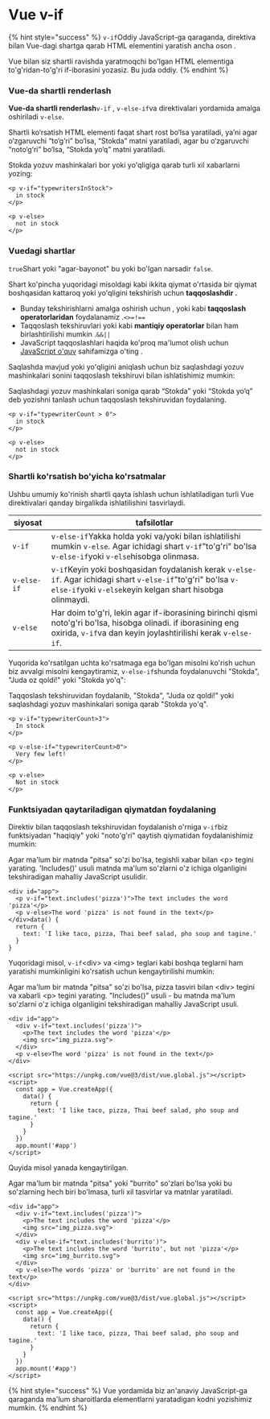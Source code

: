 # Vue v-if

{% hint style="success" %}
`v-if`Oddiy JavaScript-ga qaraganda, direktiva bilan Vue-dagi shartga qarab HTML elementini yaratish ancha oson .

Vue bilan siz shartli ravishda yaratmoqchi bo'lgan HTML elementiga to'g'ridan-to'g'ri if-iborasini yozasiz. Bu juda oddiy.
{% endhint %}

### Vue-da shartli renderlash

**Vue-da shartli renderlash**`v-if` , `v-else-if`va direktivalari yordamida amalga oshiriladi `v-else`.

Shartli ko‘rsatish HTML elementi faqat shart rost bo‘lsa yaratiladi, ya’ni agar o‘zgaruvchi “to‘g‘ri” bo‘lsa, “Stokda” matni yaratiladi, agar bu o‘zgaruvchi “noto‘g‘ri” bo‘lsa, “Stokda yo‘q” matni yaratiladi.

Stokda yozuv mashinkalari bor yoki yo'qligiga qarab turli xil xabarlarni yozing:

```
<p v-if="typewritersInStock">
  in stock
</p>

<p v-else>
  not in stock
</p>
```

### Vuedagi shartlar

`true`Shart yoki "agar-bayonot" bu yoki bo'lgan narsadir `false`.

Shart ko'pincha yuqoridagi misoldagi kabi ikkita qiymat o'rtasida bir qiymat boshqasidan kattaroq yoki yo'qligini tekshirish uchun **taqqoslashdir .**

* Bunday tekshirishlarni amalga oshirish uchun , yoki kabi **taqqoslash operatorlaridan** foydalanamiz .`<>=!==`
* Taqqoslash tekshiruvlari yoki kabi **mantiqiy operatorlar** bilan ham birlashtirilishi mumkin .`&&||`
* JavaScript taqqoslashlari haqida ko'proq ma'lumot olish uchun [JavaScript o'quv](https://www-w3schools-com.translate.goog/js/js\_comparisons.asp?\_x\_tr\_sl=de&\_x\_tr\_tl=uz&\_x\_tr\_hl=ru&\_x\_tr\_pto=wapp) sahifamizga o'ting .

Saqlashda mavjud yoki yo'qligini aniqlash uchun biz saqlashdagi yozuv mashinkalari sonini taqqoslash tekshiruvi bilan ishlatishimiz mumkin:

Saqlashdagi yozuv mashinkalari soniga qarab “Stokda” yoki “Stokda yo‘q” deb yozishni tanlash uchun taqqoslash tekshiruvidan foydalaning.

```
<p v-if="typewriterCount > 0">
  in stock
</p>

<p v-else>
  not in stock
</p>
```

### Shartli ko'rsatish bo'yicha ko'rsatmalar

Ushbu umumiy ko'rinish shartli qayta ishlash uchun ishlatiladigan turli Vue direktivalari qanday birgalikda ishlatilishini tasvirlaydi.

| siyosat     | tafsilotlar                                                                                                                                                                      |
| ----------- | -------------------------------------------------------------------------------------------------------------------------------------------------------------------------------- |
| `v-if`      | `v-else-if`Yakka holda yoki va/yoki bilan ishlatilishi mumkin `v-else`. Agar ichidagi shart `v-if`"to'g'ri" bo'lsa `v-else-if`yoki `v-else`hisobga olinmasa.                     |
| `v-else-if` | `v-if`Keyin yoki boshqasidan foydalanish kerak `v-else-if`. Agar ichidagi shart `v-else-if`"to'g'ri" bo'lsa `v-else-if`yoki `v-else`keyin kelgan shart hisobga olinmaydi.        |
| `v-else`    | Har doim to'g'ri, lekin agar if-iborasining birinchi qismi noto'g'ri bo'lsa, hisobga olinadi. if iborasining eng oxirida, `v-if`va dan keyin joylashtirilishi kerak `v-else-if`. |

Yuqorida ko'rsatilgan uchta ko'rsatmaga ega bo'lgan misolni ko'rish uchun biz avvalgi misolni kengaytiramiz, `v-else-if`shunda foydalanuvchi "Stokda", "Juda oz qoldi!" yoki "Stokda yo'q":

Taqqoslash tekshiruvidan foydalanib, "Stokda", "Juda oz qoldi!" yoki saqlashdagi yozuv mashinkalari soniga qarab "Stokda yo'q".

```
<p v-if="typewriterCount>3">
  In stock
</p>

<p v-else-if="typewriterCount>0">
  Very few left!
</p>

<p v-else>
  Not in stock
</p>
```

### Funktsiyadan qaytariladigan qiymatdan foydalaning

Direktiv bilan taqqoslash tekshiruvidan foydalanish o'rniga `v-if`biz funktsiyadan "haqiqiy" yoki "noto'g'ri" qaytish qiymatidan foydalanishimiz mumkin:

Agar ma'lum bir matnda "pitsa" so'zi bo'lsa, tegishli xabar bilan \<p> tegini yarating. 'Includes()' usuli matnda ma'lum so'zlarni o'z ichiga olganligini tekshiradigan mahalliy JavaScript usulidir.

```
<div id="app">
  <p v-if="text.includes('pizza')">The text includes the word 'pizza'</p>
  <p v-else>The word 'pizza' is not found in the text</p>
</div>data() {
  return {
    text: 'I like taco, pizza, Thai beef salad, pho soup and tagine.'
  }
}
```

Yuqoridagi misol, `v-if`\<div> va \<img> teglari kabi boshqa teglarni ham yaratishi mumkinligini ko'rsatish uchun kengaytirilishi mumkin:

Agar ma'lum bir matnda "pitsa" so'zi bo'lsa, pizza tasviri bilan \<div> tegini va xabarli \<p> ​​tegini yarating. "Includes()" usuli - bu matnda ma'lum so'zlarni o'z ichiga olganligini tekshiradigan mahalliy JavaScript usuli.

```
<div id="app">
  <div v-if="text.includes('pizza')">
    <p>The text includes the word 'pizza'</p>
    <img src="img_pizza.svg">
  </div>
  <p v-else>The word 'pizza' is not found in the text</p>
</div>

<script src="https://unpkg.com/vue@3/dist/vue.global.js"></script>
<script>
  const app = Vue.createApp({
    data() {
      return {
        text: 'I like taco, pizza, Thai beef salad, pho soup and tagine.'
      }
    }
  })
  app.mount('#app')
</script>
```

Quyida misol yanada kengaytirilgan.

Agar ma'lum bir matnda "pitsa" yoki "burrito" so'zlari bo'lsa yoki bu so'zlarning hech biri bo'lmasa, turli xil tasvirlar va matnlar yaratiladi.

```
<div id="app">
  <div v-if="text.includes('pizza')">
    <p>The text includes the word 'pizza'</p>
    <img src="img_pizza.svg">
  </div>
  <div v-else-if="text.includes('burrito')">
    <p>The text includes the word 'burrito', but not 'pizza'</p>
    <img src="img_burrito.svg">
  </div>
  <p v-else>The words 'pizza' or 'burrito' are not found in the text</p>
</div>

<script src="https://unpkg.com/vue@3/dist/vue.global.js"></script>
<script>
  const app = Vue.createApp({
    data() {
      return {
        text: 'I like taco, pizza, Thai beef salad, pho soup and tagine.'
      }
    }
  })
  app.mount('#app')
</script>
```

{% hint style="success" %}
Vue yordamida biz an'anaviy JavaScript-ga qaraganda ma'lum sharoitlarda elementlarni yaratadigan kodni yozishimiz mumkin.
{% endhint %}
